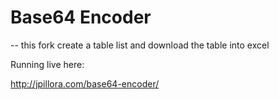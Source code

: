 Base64 Encoder
==============

-- this fork create a table list and download the table into excel

Running live here:

http://jpillora.com/base64-encoder/
